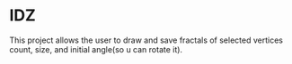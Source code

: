 # IDZ
This project allows the user to draw and save fractals of selected vertices count, size, and initial angle(so u can rotate it).
